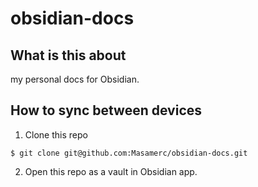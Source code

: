 # obsidian-docs

## What is this about
my personal docs for Obsidian.

## How to sync between devices
1. Clone this repo
```
$ git clone git@github.com:Masamerc/obsidian-docs.git
```
2. Open this repo as a vault in Obsidian app.
